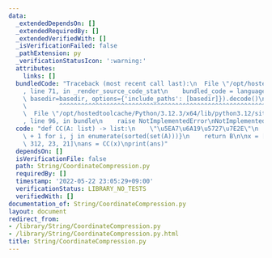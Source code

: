 ```yaml
---
data:
  _extendedDependsOn: []
  _extendedRequiredBy: []
  _extendedVerifiedWith: []
  _isVerificationFailed: false
  _pathExtension: py
  _verificationStatusIcon: ':warning:'
  attributes:
    links: []
  bundledCode: "Traceback (most recent call last):\n  File \"/opt/hostedtoolcache/Python/3.12.3/x64/lib/python3.12/site-packages/onlinejudge_verify/documentation/build.py\"\
    , line 71, in _render_source_code_stat\n    bundled_code = language.bundle(stat.path,\
    \ basedir=basedir, options={'include_paths': [basedir]}).decode()\n          \
    \         ^^^^^^^^^^^^^^^^^^^^^^^^^^^^^^^^^^^^^^^^^^^^^^^^^^^^^^^^^^^^^^^^^^^^^^^^^^^^^^^^^\n\
    \  File \"/opt/hostedtoolcache/Python/3.12.3/x64/lib/python3.12/site-packages/onlinejudge_verify/languages/python.py\"\
    , line 96, in bundle\n    raise NotImplementedError\nNotImplementedError\n"
  code: "def CC(A: list) -> list:\n    \"\u5EA7\u6A19\u5727\u7E2E\"\n    B = {j: i\
    \ + 1 for i, j in enumerate(sorted(set(A)))}\n    return B\n\nx = [2, 5, 1, 21,\
    \ 312, 23, 21]\nans = CC(x)\nprint(ans)"
  dependsOn: []
  isVerificationFile: false
  path: String/CoordinateCompression.py
  requiredBy: []
  timestamp: '2022-05-22 23:05:29+09:00'
  verificationStatus: LIBRARY_NO_TESTS
  verifiedWith: []
documentation_of: String/CoordinateCompression.py
layout: document
redirect_from:
- /library/String/CoordinateCompression.py
- /library/String/CoordinateCompression.py.html
title: String/CoordinateCompression.py
---
```

